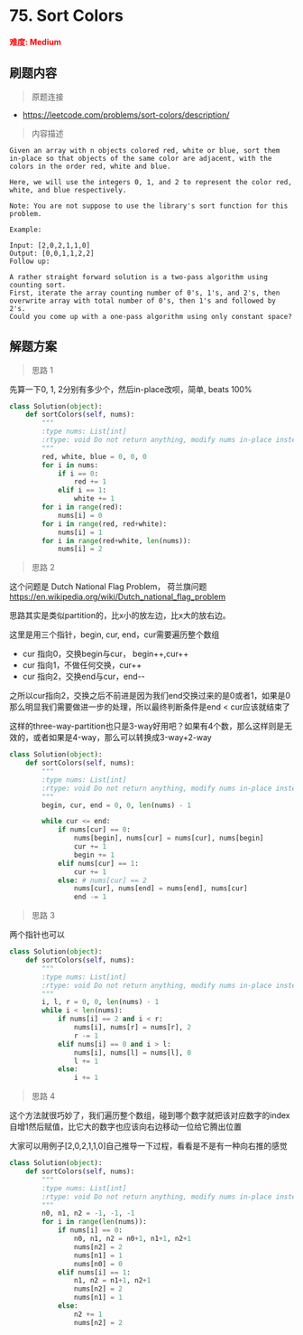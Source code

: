 #  75. Sort Colors
**<font color=red>难度: Medium</font>**

## 刷题内容

> 原题连接

* https://leetcode.com/problems/sort-colors/description/

> 内容描述

```
Given an array with n objects colored red, white or blue, sort them in-place so that objects of the same color are adjacent, with the colors in the order red, white and blue.

Here, we will use the integers 0, 1, and 2 to represent the color red, white, and blue respectively.

Note: You are not suppose to use the library's sort function for this problem.

Example:

Input: [2,0,2,1,1,0]
Output: [0,0,1,1,2,2]
Follow up:

A rather straight forward solution is a two-pass algorithm using counting sort.
First, iterate the array counting number of 0's, 1's, and 2's, then overwrite array with total number of 0's, then 1's and followed by 2's.
Could you come up with a one-pass algorithm using only constant space?
```

## 解题方案

> 思路 1 

先算一下0, 1, 2分别有多少个，然后in-place改呗，简单, beats 100%

```python
class Solution(object):
    def sortColors(self, nums):
        """
        :type nums: List[int]
        :rtype: void Do not return anything, modify nums in-place instead.
        """
        red, white, blue = 0, 0, 0
        for i in nums:
            if i == 0:
                red += 1
            elif i == 1:
                white += 1
        for i in range(red):
            nums[i] = 0
        for i in range(red, red+white):
            nums[i] = 1
        for i in range(red+white, len(nums)):
            nums[i] = 2
```


> 思路 2

这个问题是 Dutch National Flag Problem， 荷兰旗问题
<https://en.wikipedia.org/wiki/Dutch_national_flag_problem>


思路其实是类似partition的，比x小的放左边，比x大的放右边。

这里是用三个指针，begin, cur, end，cur需要遍历整个数组

- cur 指向0，交换begin与cur， begin++,cur++
- cur 指向1，不做任何交换，cur++
- cur 指向2，交换end与cur，end--

之所以cur指向2，交换之后不前进是因为我们end交换过来的是0或者1，如果是0那么明显我们需要做进一步的处理，所以最终判断条件是end < cur应该就结束了

这样的three-way-partition也只是3-way好用吧？如果有4个数，那么这样则是无效的，或者如果是4-way，那么可以转换成3-way+2-way


```python
class Solution(object):
    def sortColors(self, nums):
        """
        :type nums: List[int]
        :rtype: void Do not return anything, modify nums in-place instead.
        """
        begin, cur, end = 0, 0, len(nums) - 1

        while cur <= end:
        	if nums[cur] == 0:
        		nums[begin], nums[cur] = nums[cur], nums[begin]
        		cur += 1
        		begin += 1
        	elif nums[cur] == 1:
        		cur += 1
        	else: # nums[cur] == 2
        		nums[cur], nums[end] = nums[end], nums[cur]
        		end -= 1
```

> 思路 3

两个指针也可以

```python
class Solution(object):
    def sortColors(self, nums):
        """
        :type nums: List[int]
        :rtype: void Do not return anything, modify nums in-place instead.
        """
        i, l, r = 0, 0, len(nums) - 1
        while i < len(nums):
            if nums[i] == 2 and i < r:
                nums[i], nums[r] = nums[r], 2
                r -= 1
            elif nums[i] == 0 and i > l:
                nums[i], nums[l] = nums[l], 0
                l += 1
            else:
                i += 1
```

> 思路 4

这个方法就很巧妙了，我们遍历整个数组，碰到哪个数字就把该对应数字的index自增1然后赋值，比它大的数字也应该向右边移动一位给它腾出位置

大家可以用例子[2,0,2,1,1,0]自己推导一下过程，看看是不是有一种向右推的感觉


```python
class Solution(object):
    def sortColors(self, nums):
        """
        :type nums: List[int]
        :rtype: void Do not return anything, modify nums in-place instead.
        """
        n0, n1, n2 = -1, -1, -1
        for i in range(len(nums)):
            if nums[i] == 0:
                n0, n1, n2 = n0+1, n1+1, n2+1
                nums[n2] = 2
                nums[n1] = 1
                nums[n0] = 0
            elif nums[i] == 1:
                n1, n2 = n1+1, n2+1
                nums[n2] = 2
                nums[n1] = 1
            else:
                n2 += 1
                nums[n2] = 2
```
